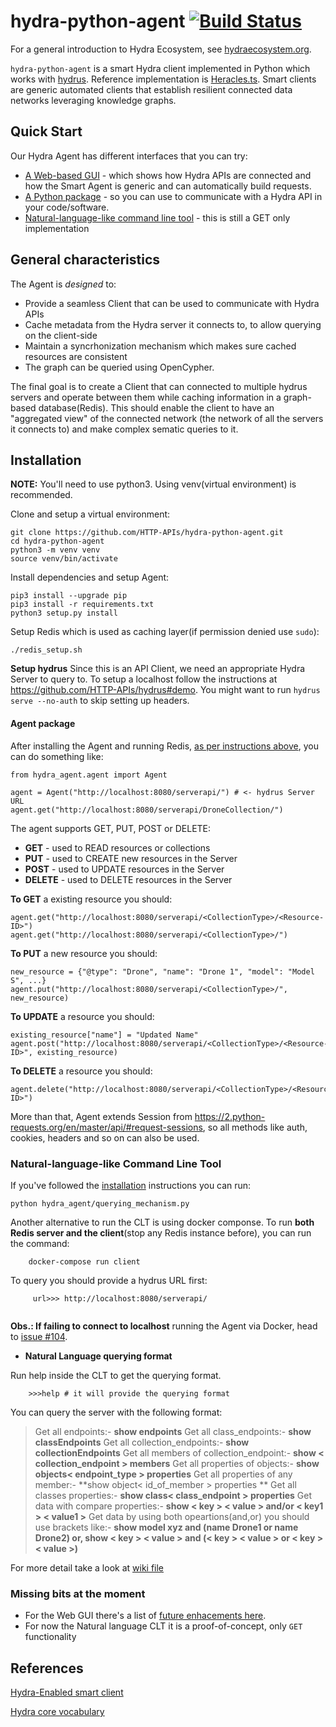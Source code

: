 # hydra-python-agent [![Build Status](https://travis-ci.com/HTTP-APIs/hydra-python-agent.svg?branch=master)](https://travis-ci.com/HTTP-APIs/hydra-python-agent)

For a general introduction to Hydra Ecosystem, see [hydraecosystem.org](http://hydraecosystem.org).

`hydra-python-agent` is a smart Hydra client implemented in Python which works with [hydrus](https://github.com/HTTP-APIs/hydrus). Reference implementation is [Heracles.ts](https://github.com/HydraCG/Heracles.ts). Smart clients are generic automated clients that establish resilient connected data networks leveraging knowledge graphs.

## Quick Start
Our Hydra Agent has different interfaces that you can try:

- [A Web-based GUI](https://github.com/HTTP-APIs/hydra-python-agent-gui/tree/agent-gui-1.0/console-frontend) - which shows how Hydra APIs are connected and how the Smart Agent is generic and can automatically build requests.  
- [A Python package](https://github.com/HTTP-APIs/hydra-python-agent/#user-content-agent-package) - so you can use to communicate with a Hydra API in your code/software. 
- [Natural-language-like command line tool](#natural-language-like-command-line-tool) - this is still a GET only implementation

## General characteristics

The Agent is *designed* to:
* Provide a seamless Client that can be used to communicate with Hydra APIs
* Cache metadata from the Hydra server it connects to, to allow querying on the client-side
* Maintain a syncrhonization mechanism which makes sure cached resources are consistent
* The graph can be queried using OpenCypher.

The final goal is to create a Client that can connected to multiple hydrus servers and operate between them while caching information in a graph-based database(Redis). This should enable the client to have an "aggregated view" of the connected network (the network of all the servers it connects to) and make complex sematic queries to it.

## Installation

**NOTE:** You'll need to use python3. Using venv(virtual environment) is recommended.

Clone and setup a virtual environment:
   
    git clone https://github.com/HTTP-APIs/hydra-python-agent.git
    cd hydra-python-agent
    python3 -m venv venv
    source venv/bin/activate

Install dependencies and setup Agent:

    pip3 install --upgrade pip
    pip3 install -r requirements.txt
    python3 setup.py install

Setup Redis which is used as caching layer(if permission denied use `sudo`):

    ./redis_setup.sh

**Setup hydrus**
Since this is an API Client, we need an appropriate Hydra Server to query to. To setup a localhost follow the instructions at https://github.com/HTTP-APIs/hydrus#demo. You might want to run `hydrus serve --no-auth` to skip setting up headers.

#### Agent package 
After installing the Agent and running Redis, [as per instructions above](https://github.com/HTTP-APIs/hydra-python-agent/#user-content-installation), you can do something like:

```
from hydra_agent.agent import Agent 

agent = Agent("http://localhost:8080/serverapi/") # <- hydrus Server URL 
agent.get("http://localhost:8080/serverapi/DroneCollection/")
```

The agent supports GET, PUT, POST or DELETE:

- **GET** - used to READ resources or collections
- **PUT** - used to CREATE new resources in the Server
- **POST** - used to UPDATE resources in the Server
- **DELETE** - used to DELETE resources in the Server

**To GET** a existing resource you should:
```
agent.get("http://localhost:8080/serverapi/<CollectionType>/<Resource-ID>")
agent.get("http://localhost:8080/serverapi/<CollectionType>/")
```

**To PUT** a new resource you should:
```
new_resource = {"@type": "Drone", "name": "Drone 1", "model": "Model S", ...}
agent.put("http://localhost:8080/serverapi/<CollectionType>/", new_resource)
```

**To UPDATE** a resource you should:
```
existing_resource["name"] = "Updated Name"
agent.post("http://localhost:8080/serverapi/<CollectionType>/<Resource-ID>", existing_resource)
```

**To DELETE** a resource you should:
```
agent.delete("http://localhost:8080/serverapi/<CollectionType>/<Resource-ID>")
```

More than that, Agent extends Session from https://2.python-requests.org/en/master/api/#request-sessions, so all methods like auth, cookies, headers and so on can also be used.

### Natural-language-like Command Line Tool
If you've followed the [installation](#installation) instructions you can run: 

    python hydra_agent/querying_mechanism.py

Another alternative to run the CLT is using docker componse. To run **both Redis server and the client**(stop any Redis instance before), you can run the command:
    
        docker-compose run client

To query you should provide a hydrus URL first:

```
     url>>> http://localhost:8080/serverapi/ 
   
```

**Obs.: If failing to connect to localhost** running the Agent via Docker, head to [issue #104](https://github.com/HTTP-APIs/hydra-python-agent/issues/104#issuecomment-497381440).

- **Natural Language querying format**

Run help inside the CLT to get the querying format.

        >>>help # it will provide the querying format

You can query the server with the following format:


> Get all endpoints:- **show endpoints**
Get all class_endpoints:- **show classEndpoints**
Get all collection_endpoints:- **show collectionEndpoints**
Get all members of collection_endpoint:- **show < collection_endpoint > members**
Get all properties of objects:- **show objects< endpoint_type > properties**
Get all properties of any member:- **show object< id_of_member > properties **
Get all classes properties:- **show class< class_endpoint > properties**
Get data with compare properties:- **show < key > < value > and/or < key1 > < value1 >**
Get data by using both opeartions(and,or)  you should use brackets like:- **show model xyz and (name Drone1 or name Drone2) or, show < key > < value > and (< key > < value > or < key > < value >)**

For more detail take a look at [wiki file](https://github.com/HTTP-APIs/http-apis.github.io/blob/master/hydra-agent-redis-graph.md)

### Missing bits at the moment
* For the Web GUI there's a list of [future enhacements here](https://github.com/HTTP-APIs/hydra-python-agent-gui/issues/3).
* For now the Natural language CLT it is a proof-of-concept, only `GET` functionality

References
----------

[Hydra-Enabled smart client](http://www.hydra-cg.com/)

[Hydra core vocabulary](http://www.hydra-cg.com/spec/latest/core/)

